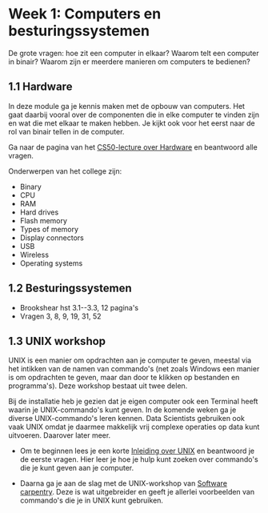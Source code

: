 # Week 1: Computers en besturingssystemen

De grote vragen: hoe zit een computer in elkaar? Waarom telt een computer in binair? Waarom zijn er meerdere manieren om computers te bedienen?

## 1.1 Hardware

In deze module ga je kennis maken met de opbouw van computers. Het gaat daarbij vooral over de componenten die in elke computer te vinden zijn en wat die met elkaar te maken hebben. Je kijkt ook voor het eerst naar de rol van binair tellen in de computer. 

Ga naar de pagina van het [CS50-lecture over Hardware](/cs50t/hardware) en beantwoord alle vragen.

Onderwerpen van het college zijn:

- Binary
- CPU
- RAM
- Hard drives
- Flash memory
- Types of memory
- Display connectors
- USB
- Wireless
- Operating systems

## 1.2 Besturingssystemen

- Brookshear hst 3.1--3.3, 12 pagina's
- Vragen 3, 8, 9, 19, 31, 52

## 1.3 UNIX workshop

UNIX is een manier om opdrachten aan je computer te geven, meestal via het intikken van de namen van commando's (net zoals Windows een manier is om opdrachten te geven, maar dan door te klikken op bestanden en programma's). Deze workshop bestaat uit twee delen.

Bij de installatie heb je gezien dat je eigen computer ook een Terminal heeft waarin je UNIX-commando's kunt geven. In de komende weken ga je diverse UNIX-commando's leren kennen. Data Scientists gebruiken ook vaak UNIX omdat je daarmee makkelijk vrij complexe operaties op data kunt uitvoeren. Daarover later meer.

- Om te beginnen lees je een korte [Inleiding over UNIX](/onderwerpen/computers/unix) en beantwoord je de eerste vragen. Hier leer je hoe je hulp kunt zoeken over commando's die je kunt geven aan je computer.

- Daarna ga je aan de slag met de UNIX-workshop van [Software carpentry](https://swcarpentry.github.io/shell-novice/). Deze is wat uitgebreider en geeft je allerlei voorbeelden van commando's die je in UNIX kunt gebruiken.
